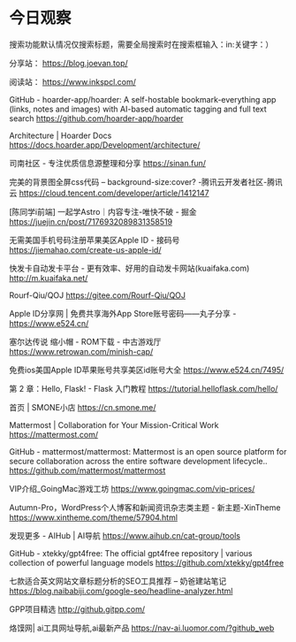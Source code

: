 # 今日观察

搜索功能默认情况仅搜索标题，需要全局搜索时在搜索框输入：in:关键字：）  

分享站： https://blog.joevan.top/  

阅读站： https://www.inkspcl.com/  

GitHub - hoarder-app/hoarder: A self-hostable bookmark-everything app (links, notes and images) with AI-based automatic tagging and full text search  https://github.com/hoarder-app/hoarder  

Architecture | Hoarder Docs  https://docs.hoarder.app/Development/architecture/  

司南社区 - 专注优质信息源整理和分享  https://sinan.fun/  

完美的背景图全屏css代码 – background-size:cover? -腾讯云开发者社区-腾讯云  https://cloud.tencent.com/developer/article/1412147  

[陈同学i前端] 一起学Astro｜内容专注-唯快不破 - 掘金  https://juejin.cn/post/7176932089831358519  

无需美国手机号码注册苹果美区Apple ID - 接码号  https://jiemahao.com/create-us-apple-id/  

快发卡自动发卡平台 - 更有效率、好用的自动发卡网站(kuaifaka.com)  http://m.kuaifaka.net/  

Rourf-Qiu/QOJ  https://gitee.com/Rourf-Qiu/QOJ  

Apple ID分享网 | 免费共享海外App Store账号密码——丸子分享 -  https://www.e524.cn/  

塞尔达传说 缩小帽 - ROM下载 - 中古游戏厅  https://www.retrowan.com/minish-cap/  

免费ios美国Apple ID苹果账号共享美区id账号大全  https://www.e524.cn/7495/    

第 2 章：Hello, Flask! - Flask 入门教程  https://tutorial.helloflask.com/hello/  

首页 | SMONE小店  https://cn.smone.me/  

Mattermost | Collaboration for Your Mission-Critical Work  https://mattermost.com/  

GitHub - mattermost/mattermost: Mattermost is an open source platform for secure collaboration across the entire software development lifecycle..  https://github.com/mattermost/mattermost  

VIP介绍_GoingMac游戏工坊  https://www.goingmac.com/vip-prices/  

Autumn-Pro，WordPress个人博客和新闻资讯杂志类主题 - 新主题-XinTheme  https://www.xintheme.com/theme/57904.html  

发现更多 - AIHub | AI导航  https://www.aihub.cn/cat-group/tools  

GitHub - xtekky/gpt4free: The official gpt4free repository | various collection of powerful language models  https://github.com/xtekky/gpt4free  

七款适合英文网站文章标题分析的SEO工具推荐 – 奶爸建站笔记  https://blog.naibabiji.com/google-seo/headline-analyzer.html  

GPP项目精选  http://github.gitpp.com/  

烙馍网| ai工具网址导航,ai最新产品  https://nav-ai.luomor.com/?github_web  
